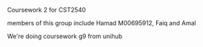 Coursework 2 for CST2540

members of this group include Hamad M00695912, Faiq and Amal

We're doing coursework g9 from unihub
